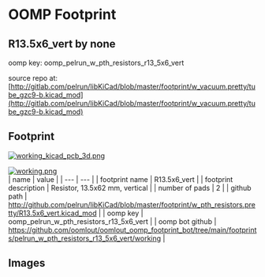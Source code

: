 # OOMP Footprint  
## R13.5x6_vert  by none  
  
oomp key: oomp_pelrun_w_pth_resistors_r13_5x6_vert  
  
source repo at: [http://gitlab.com/pelrun/libKiCad/blob/master/footprint/w_vacuum.pretty/tube_gzc9-b.kicad_mod](http://gitlab.com/pelrun/libKiCad/blob/master/footprint/w_vacuum.pretty/tube_gzc9-b.kicad_mod)  
## Footprint  
  
[![working_kicad_pcb_3d.png](working_kicad_pcb_3d_600.png)](working_kicad_pcb_3d.png)  
  
[![working.png](working_600.png)](working.png)  
| name | value | 
| --- | --- | 
| footprint name | R13.5x6_vert | 
| footprint description | Resistor, 13.5x62 mm, vertical | 
| number of pads | 2 | 
| github path | http://github.com/pelrun/libKiCad/blob/master/footprint/w_pth_resistors.pretty/R13.5x6_vert.kicad_mod | 
| oomp key | oomp_pelrun_w_pth_resistors_r13_5x6_vert | 
| oomp bot github | https://github.com/oomlout/oomlout_oomp_footprint_bot/tree/main/footprints/pelrun_w_pth_resistors_r13_5x6_vert/working | 
## Images  
